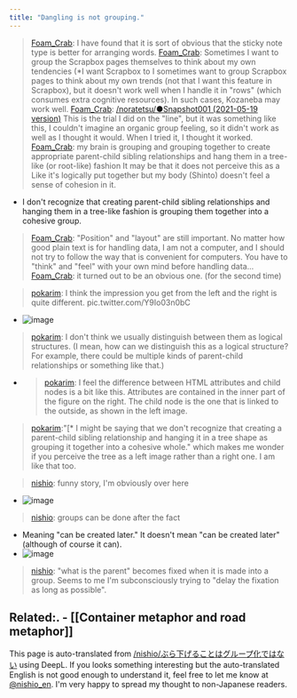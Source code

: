 ```yaml
---
title: "Dangling is not grouping."
---
```


> [Foam_Crab](https://twitter.com/Foam_Crab/status/1431093128883105799): I have found that it is sort of obvious that the sticky note type is better for arranging words.
> [Foam_Crab](https://twitter.com/Foam_Crab/status/1431094941028028418): Sometimes I want to group the Scrapbox pages themselves to think about my own tendencies (*I want Scrapbox to I sometimes want to group Scrapbox pages to think about my own trends (not that I want this feature in Scrapbox), but it doesn't work well when I handle it in "rows" (which consumes extra cognitive resources). In such cases, Kozaneba may work well.
> [Foam_Crab](https://twitter.com/Foam_Crab/status/1431095394973282312): [/noratetsu/●Snapshot001 (2021-05-19 version)](https://scrapbox.io/noratetsu/●Snapshot001 (2021-05-19 version)) This is the trial I did on the "line", but it was something like this, I couldn't imagine an organic group feeling, so it didn't work as well as I thought it would. When I tried it, I thought it worked.
> [Foam_Crab](https://twitter.com/Foam_Crab/status/1431097031334895620): my brain is grouping and grouping together to create appropriate parent-child sibling relationships and hang them in a tree-like (or root-like) fashion It may be that it does not perceive this as a Like it's logically put together but my body (Shinto) doesn't feel a sense of cohesion in it.
- I don't recognize that creating parent-child sibling relationships and hanging them in a tree-like fashion is grouping them together into a cohesive group.
> [Foam_Crab](https://twitter.com/Foam_Crab/status/1431100595067240451): "Position" and "layout" are still important. No matter how good plain text is for handling data, I am not a computer, and I should not try to follow the way that is convenient for computers. You have to "think" and "feel" with your own mind before handling data...
> [Foam_Crab](https://twitter.com/Foam_Crab/status/1431100827586859013): it turned out to be an obvious one. (for the second time)

> [pokarim](https://twitter.com/pokarim/status/1431103765713600512): I think the impression you get from the left and the right is quite different. pic.twitter.com/Y9Io03n0bC
- ![image](https://gyazo.com/57cc3a427f569a2c50654aebd4bbcc81/thumb/1000)
> [pokarim](https://twitter.com/pokarim/status/1431104461007585283): I don't think we usually distinguish between them as logical structures. (I mean, how can we distinguish this as a logical structure? For example, there could be multiple kinds of parent-child relationships or something like that.)
- > [pokarim](https://twitter.com/pokarim/status/1431105195556032512): I feel the difference between HTML attributes and child nodes is a bit like this. Attributes are contained in the inner part of the figure on the right. The child node is the one that is linked to the outside, as shown in the left image.
> [pokarim](https://twitter.com/pokarim/status/1431108270140264448):"[* I might be saying that we don't recognize that creating a parent-child sibling relationship and hanging it in a tree shape as grouping it together into a cohesive whole." which makes me wonder if you perceive the tree as a left image rather than a right one. I am like that too.

> [nishio](https://twitter.com/nishio/status/1431120095237918720): funny story, I'm obviously over here
- ![image](https://gyazo.com/27508729c630e1e3646db482687fff89/thumb/1000)
> [nishio](https://twitter.com/nishio/status/1431120532448047105): groups can be done after the fact
- Meaning "can be created later." It doesn't mean "can be created later" (although of course it can).
- ![image](https://gyazo.com/dbfa4a6c87f7ce73e951ab5ac74a0b38/thumb/1000)
> [nishio](https://twitter.com/nishio/status/1431120828754632707): "what is the parent" becomes fixed when it is made into a group. Seems to me I'm subconsciously trying to "delay the fixation as long as possible".

Related:.
    - [[Container metaphor and road metaphor]]
---
This page is auto-translated from [/nishio/ぶら下げることはグループ化ではない](https://scrapbox.io/nishio/ぶら下げることはグループ化ではない) using DeepL. If you looks something interesting but the auto-translated English is not good enough to understand it, feel free to let me know at [@nishio_en](https://twitter.com/nishio_en). I'm very happy to spread my thought to non-Japanese readers.